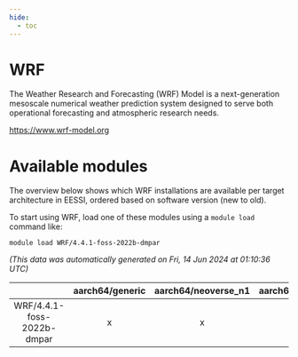 ```yaml
---
hide:
  - toc
---
```


WRF
===


The Weather Research and Forecasting (WRF) Model is a next-generation mesoscale numerical weather prediction system designed to serve both operational forecasting and atmospheric research needs.

https://www.wrf-model.org
# Available modules


The overview below shows which WRF installations are available per target architecture in EESSI, ordered based on software version (new to old).

To start using WRF, load one of these modules using a `module load` command like:

```shell
module load WRF/4.4.1-foss-2022b-dmpar
```

*(This data was automatically generated on Fri, 14 Jun 2024 at 01:10:36 UTC)*  

| |aarch64/generic|aarch64/neoverse_n1|aarch64/neoverse_v1|x86_64/generic|x86_64/amd/zen2|x86_64/amd/zen3|x86_64/intel/haswell|x86_64/intel/skylake_avx512|
| :---: | :---: | :---: | :---: | :---: | :---: | :---: | :---: | :---: |
|WRF/4.4.1-foss-2022b-dmpar|x|x|x|x|x|x|x|x|
